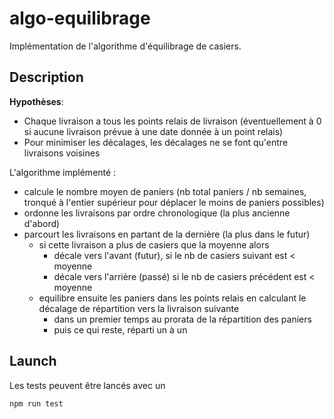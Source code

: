 # algo-equilibrage

Implémentation de l'algorithme d'équilibrage de casiers.

## Description

**Hypothèses**:
- Chaque livraison a tous les points relais de livraison (éventuellement à 0 si aucune livraison prévue à une date donnée à un point relais)
- Pour minimiser les décalages, les décalages ne se font qu'entre livraisons voisines

L'algorithme implémenté :
- calcule le nombre moyen de paniers (nb total paniers / nb semaines, tronqué à l'entier supérieur pour déplacer le moins de paniers possibles)
- ordonne les livraisons par ordre chronologique (la plus ancienne d'abord)
- parcourt les livraisons en partant de la dernière (la plus dans le futur)
  - si cette livraison a plus de casiers que la moyenne alors
    - décale vers l'avant (futur), si le nb de casiers suivant est < moyenne
    - décale vers l'arrière (passé) si le nb de casiers précédent est < moyenne
  - equilibre ensuite les paniers dans les points relais en calculant le décalage de répartition vers la livraison suivante
    - dans un premier temps au prorata de la répartition des paniers
    - puis ce qui reste, réparti un à un


## Launch

Les tests peuvent être lancés avec un
```
npm run test
```